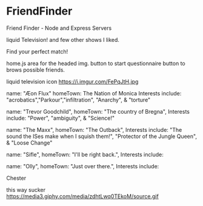 # FriendFinder
Friend Finder - Node and Express Servers


liquid Television!
and few other shows I liked.

Find your perfect match! 

home.js
area for the headed img.
button to start questionnaire
button to brows possible friends.

liquid television icon 
https://i.imgur.com/FePqJtH.jpg

name: "Æon Flux"
homeTown: The Nation of Monica
Interests include: "acrobatics","Parkour","infiltration", "Anarchy", & "torture"


name: "Trevor Goodchild",
homeTown: "The country of Bregna",
Interests include: "Power", "ambiguity", & "Science!"

name: "The Maxx",
homeTown: "The Outback",
Interests include: "The sound the ISes make when I squish them!", "Protector of the Jungle Queen", & "Loose Change"


name: "Sifle",
homeTown: "I'll be right back.",
Interests include:

name: "Olly",
homeTown: "Just over there.",
Interests include: 


Chester

this way sucker
https://media3.giphy.com/media/zdhtLwq0TEkoM/source.gif



